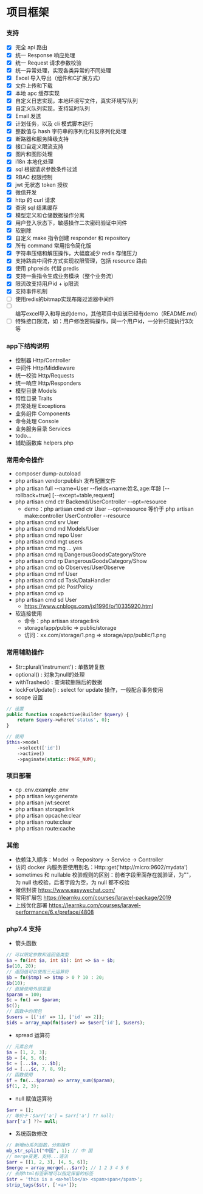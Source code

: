 # 项目框架

### 支持
- [x] 完全 api 路由
- [x] 统一 Response 响应处理
- [x] 统一 Request 请求参数校验
- [x] 统一异常处理，实现各类异常的不同处理
- [x] Excel 导入导出（组件和C扩展方式）
- [x] 文件上传和下载
- [x] 本地 apc 缓存实现
- [x] 自定义日志实现，本地环境写文件，真实环境写队列
- [x] 自定义队列实现，支持延时队列
- [x] Email 发送
- [x] 计划任务，以及 cli 模式脚本运行
- [x] 整数值与 hash 字符串的序列化和反序列化处理
- [x] 断路器和服务降级支持
- [x] 接口自定义限流支持
- [x] 图片和图形处理
- [x] i18n 本地化处理
- [x] sql 根据请求参数条件过滤
- [x] RBAC 权限控制
- [x] jwt 无状态 token 授权
- [x] 微信开发
- [x] http 的 curl 请求
- [x] 查询 sql 结果缓存
- [x] 模型定义和仓储数据操作分离
- [x] 用户登入状态下，敏感操作二次密码验证中间件
- [x] 软删除
- [x] 自定义 make 指令创建 responder 和 repository
- [x] 所有 command 常用指令简化版
- [x] 字符串压缩和解压操作，大幅度减少 redis 存储压力
- [x] 支持路由中间件方式实现权限管理，包括 resource 路由
- [x] 使用 phpreids 代替 predis
- [x] 支持一条指令生成业务模块（整个业务流）
- [x] 限流改支持用户id + ip限流
- [x] 支持事件机制
- [ ] 使用redis的bitmap实现布隆过滤器中间件
- [ ] 编写excel导入和导出的demo，其他项目中应该已经有demo（README.md）
- [ ] 特殊接口限流，如：用户修改密码操作，同一个用户id，一分钟只能执行3次等

### app下结构说明
- 控制器 Http/Controller
- 中间件 Http/Middleware
- 统一校验 Http/Requests
- 统一响应 Http/Responders
- 模型目录 Models
- 特性目录 Traits
- 异常处理 Exceptions
- 业务组件 Components
- 命令处理 Console
- 业务服务目录 Services
- todo...
- 辅助函数库 helpers.php

### 常用命令操作
- composer dump-autoload
- php artisan vendor:publish 发布配置文件
- php artisan full --name=User --fields=name:姓名,age:年龄 [--rollback=true] [--except=table,request]
- php artisan cmd ctr Backend/UserController --opt=resource
  - demo：php artisan cmd ctr User --opt=resource 等价于 php artisan make:controller UserController --resource
- php artisan cmd srv User
- php artisan cmd md Models/User
- php artisan cmd repo User
- php artisan cmd mgt users
- php artisan cmd mg ... yes
- php artisan cmd rq DangerousGoodsCategory/Store
- php artisan cmd rp DangerousGoodsCategory/Show
- php artisan cmd ob Observes/UserObserve
- php artisan cmd mf User
- php artisan cmd cd Task/DataHandler
- php artisan cmd plc PostPolicy
- php artisan cmd vp
- php artisan cmd sd User
  - https://www.cnblogs.com/jxl1996/p/10335920.html
- 软连接使用
  - 命令：php artisan storage:link
  - storage/app/public => public/storage
  - 访问：xx.com/storage/1.png => storage/app/public/1.png

### 常用辅助操作
- Str::plural('instrument') : 单数转复数
- optional() : 对象为null的处理
- withTrashed() : 查询软删除后的数据
- lockForUpdate() : select for update 操作，一般配合事务使用
- scope 设置

```php
// 设置
public function scopeActive(Builder $query) {
    return $query->where('status', 0);
}

// 使用
$this->model
    ->select(['id'])
    ->active()
    ->paginate(static::PAGE_NUM);
```

### 项目部署
- cp .env.example .env
- php artisan key:generate
- php artisan jwt:secret
- php artisan storage:link
- php artisan opcache:clear
- php artisan route:clear
- php artisan route:cache

### 其他
- 依赖注入顺序：Model -> Repository -> Service -> Controller
- 访问 docker 内服务要使用别名：Http::get('http://micro:9602/mydata') 
- sometimes 和 nullable 校验规则的区别：前者字段里面存在就验证，为""，为 null 也校验，后者字段为空，为 null 都不校验
- 微信封装 https://www.easywechat.com/
- 常用扩展包 https://learnku.com/courses/laravel-package/2019
- 上线优化部署 https://learnku.com/courses/laravel-performance/6.x/preface/4808

### php7.4 支持

-   箭头函数

```php
// 可以限定参数和返回值类型
$a = fn(int $a, int $b): int => $a + $b;
$a(10, 20);
// 返回值可以使用三元运算符
$b = fn($tmp) => $tmp > 0 ? 10 : 20;
$b(10);
// 直接使用外部变量
$param = 100;
$c = fn() => $param;
$c();
// 函数中的闭包
$users = [['id' => 1], ['id' => 2]];
$ids = array_map(fn($user) => $user['id'], $users);
```

-   spread 运算符

```php
// 元素合并
$a = [1, 2, 3];
$b = [4, 5, 6];
$c = [...$a, ...$b];
$d = [...$c, 7, 8, 9];
// 函数使用
$f = fn(...$param) => array_sum($param);
$f(1, 2, 3);
```

-   null 赋值运算符

```php
$arr = [];
// 等价于：$arr['a'] = $arr['a'] ?? null;
$arr['a'] ??= null;
```

-   系统函数修改

```php
// 新增mb系列函数，分割操作
mb_str_split("中国", 1); // 中 国
// merge变更，支持...语法
$arr = [[1, 2, 3], [4, 5, 6]];
$merge = array_merge(...$arr); // 1 2 3 4 5 6
// 去除html标签新增可以指定保留的标签
$str = 'this is a <a>hello</a> <span>span</span>';
strip_tags($str, ['<a>']);
```
